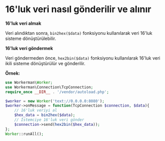 # 16'luk veri nasıl gönderilir ve alınır

**16'luk veri almak**

Veri alındıktan sonra, `bin2hex($data)` fonksiyonu kullanılarak veri 16'luk sisteme dönüştürülebilir.

**16'luk veri göndermek**

Veri göndermeden önce, `hex2bin($data)` fonksiyonu kullanılarak 16'luk veri ikili sisteme dönüştürülür ve gönderilir.

**Örnek:**

```php
use Workerman\Worker;
use Workerman\Connection\TcpConnection;
require_once __DIR__ . '/vendor/autoload.php';

$worker = new Worker('text://0.0.0.0:8080');
$worker->onMessage = function(TcpConnection $connection, $data){
    // 16'luk veriyi al
    $hex_data = bin2hex($data);
    // İstemciye 16'luk veri gönder
    $connection->send(hex2bin($hex_data));
};
Worker::runAll();
```

